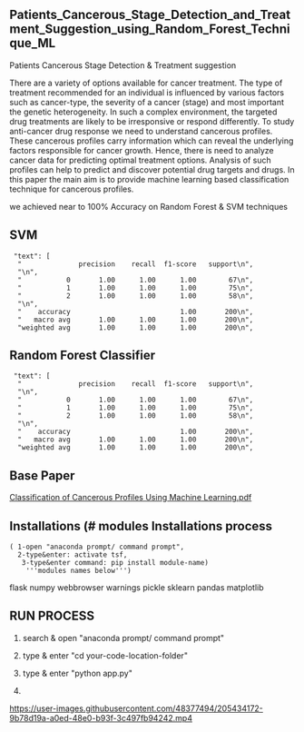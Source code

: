 ## Patients_Cancerous_Stage_Detection_and_Treatment_Suggestion_using_Random_Forest_Technique_ML
Patients Cancerous Stage Detection &amp; Treatment suggestion


There are a variety of options available for cancer treatment. The type of treatment recommended for an individual is influenced by various factors such as cancer-type, the severity of a cancer (stage) and most important the genetic heterogeneity. In such a complex environment, the targeted drug treatments are likely to be irresponsive or respond differently. To study anti-cancer drug response we need to understand cancerous profiles. These cancerous profiles carry information which can reveal the underlying factors responsible for cancer growth. Hence, there is need to analyze cancer data for predicting optimal treatment options. Analysis of such profiles can help to predict and discover potential drug targets and drugs. In this paper the main aim is to provide machine learning based classification technique for cancerous profiles. 

we achieved near to 100% Accuracy on Random Forest & SVM techniques

## SVM
     "text": [
      "              precision    recall  f1-score   support\n",
      "\n",
      "           0       1.00      1.00      1.00        67\n",
      "           1       1.00      1.00      1.00        75\n",
      "           2       1.00      1.00      1.00        58\n",
      "\n",
      "    accuracy                           1.00       200\n",
      "   macro avg       1.00      1.00      1.00       200\n",
      "weighted avg       1.00      1.00      1.00       200\n",
      
## Random Forest Classifier

     "text": [
      "              precision    recall  f1-score   support\n",
      "\n",
      "           0       1.00      1.00      1.00        67\n",
      "           1       1.00      1.00      1.00        75\n",
      "           2       1.00      1.00      1.00        58\n",
      "\n",
      "    accuracy                           1.00       200\n",
      "   macro avg       1.00      1.00      1.00       200\n",
      "weighted avg       1.00      1.00      1.00       200\n",
      
## Base Paper

[Classification of Cancerous Profiles Using Machine Learning.pdf](https://github.com/kandepallysatish/Patients_Cancerous_Stage_Detection_and_Treatment_Suggestion_using_Random_Forest_Technique_ML/files/10146093/Classification.of.Cancerous.Profiles.Using.Machine.Learning.pdf)


## Installations (# modules Installations process 
    ( 1-open "anaconda prompt/ command prompt",
      2-type&enter: activate tsf,
       3-type&enter command: pip install module-name) 
        '''modules names below''')

flask
numpy
webbrowser
warnings
pickle
sklearn
pandas
matplotlib

## RUN PROCESS

1) search & open "anaconda prompt/ command prompt"

2) type & enter "cd your-code-location-folder"

3) type & enter "python app.py"

4) 


https://user-images.githubusercontent.com/48377494/205434172-9b78d19a-a0ed-48e0-b93f-3c497fb94242.mp4
